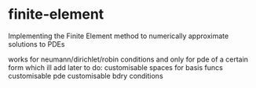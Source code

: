 # finite-element
Implementing the Finite Element method to numerically approximate solutions to PDEs

works for neumann/dirichlet/robin conditions
and only for pde of a certain form which ill add later
to do:
customisable spaces for basis funcs
customisable pde
customisable bdry conditions
